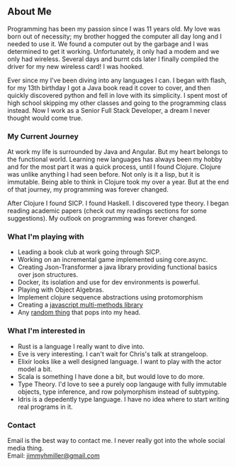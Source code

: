 ## About Me

Programming has been my passion since I was 11 years old. My love was born out of necessity; my brother hogged the computer all day long and I needed to use it. We found a computer out by the garbage and I was determined to get it working. Unfortunately, it only had a modem and we only had wireless. Several days and burnt cds later I finally compiled the driver for my new wireless card! I was hooked.

Ever since my I've been diving into any languages I can. I began with flash, for my 13th birthday I got a Java book read it cover to cover, and then quickly discovered python and fell in love with its simplicity. I spent most of high school skipping my other classes and going to the programming class instead. Now I work as a Senior Full Stack Developer, a dream I never thought would come true.

### My Current Journey

At work my life is surrounded by Java and Angular. But my heart belongs to the functional world. Learning new languages has always been my hobby and for the most part it was a quick process, until I found Clojure. Clojure was unlike anything I had seen before. Not only is it a lisp, but it is immutable. Being able to think in Clojure took my over a year. But at the end of that journey, my programming was forever changed.

After Clojure I found SICP.  I found Haskell. I discovered type theory. I began reading academic papers (check out my readings sections for some suggestions). My outlook on programming was forever changed.

### What I'm playing with

* Leading a book club at work going through SICP.
* Working on an incremental game implemented using core.async.
* Creating Json-Transformer a java library providing functional basics over json structures.
* Docker, its isolation and use for dev environments is powerful.
* Playing with Object Algebras.
* Implement clojure sequence abstractions using protomorphism
* Creating a [javascript multi-methods library](https://github.com/jimmyhmiller/multiple-methods)
* Any [random thing](https://github.com/jimmyhmiller/PlayGround) that pops into my head.

### What I'm interested in

* Rust is a language I really want to dive into.
* Eve is very interesting. I can't wait for Chris's talk at strangeloop.
* Elixir looks like a well designed language. I want to play with the actor model a bit.
* Scala is something I have done a bit, but would love to do more.
* Type Theory. I'd love to see a purely oop langauge with fully immutable objects, type inference, and row polymorphism instead of subtyping.
* Idris is a depedently type language. I have no idea where to start writing real programs in it.

### Contact
Email is the best way to contact me. I never really got into the whole social media thing.  
Email: [jimmyhmiller@gmail.com](mailto:jimmyhmiller@gmail.com)


